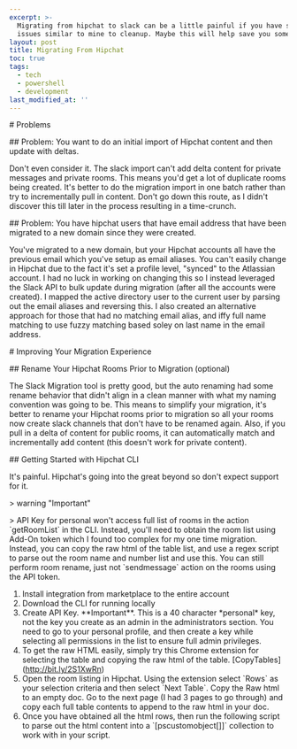 ```yaml
---
excerpt: >-
  Migrating from hipchat to slack can be a little painful if you have some  
  issues similar to mine to cleanup. Maybe this will help save you some time.
layout: post
title: Migrating From Hipchat
toc: true
tags:
  - tech
  - powershell
  - development
last_modified_at: ''
---
```

\# Problems

\## Problem: You want to do an initial import of Hipchat content and then update with deltas. 

Don't even consider it. The slack import can't add delta content for private messages and private rooms. This means you'd get a lot of duplicate rooms being created. It's better to do the migration import in one batch rather than try to incrementally pull in content. Don't go down this route, as I didn't discover this till later in the process resulting in a time-crunch.

\## Problem: You have hipchat users that have email address that have been migrated to a new domain since they were created.

You've migrated to a new domain, but your Hipchat accounts all have the previous email which you've setup as email aliases. You can't easily change in Hipchat due to the fact it's set a profile level, "synced" to the Atlassian account. I had no luck in working on changing this so I instead leveraged the Slack API to bulk update during migration (after all the accounts were created). I mapped the active directory user to the current user by parsing out the email aliases and reversing this. I also created an alternative approach for those that had no matching email alias, and iffy full name matching to use fuzzy matching based soley on last name in the email address. 

\# Improving Your Migration Experience

\## Rename Your Hipchat Rooms Prior to Migration (optional)

The Slack Migration tool is pretty good, but the auto renaming had some rename behavior that didn't align in a clean manner with what my naming convention was going to be. This means to simplify your migration, it's better to rename your Hipchat rooms prior to migration so all your rooms now create slack channels that don't have to be renamed again. Also, if you pull in a delta of content for public rooms, it can automatically match and incrementally add content (this doesn't work for private content).

\## Getting Started with Hipchat CLI

It's painful. Hipchat's going into the great beyond so don't expect support for it. 

\> warning "Important"

\> API Key for personal won't access full list of rooms in the action \`getRoomList\` in the CLI. Instead, you'll need to obtain the room list using Add-On token which I found too complex for my one time migration. Instead, you can copy the raw html of the table list, and use a regex script to parse out the room name and number list and use this. You can still perform room rename, just not \`sendmessage\` action on the rooms using the API token.



1. Install integration from marketplace to the entire account
2. Download the CLI for running locally
3. Create API Key. \*\*Important\*\*. This is a 40 character \*personal\* key, not the key you create as an admin in the administrators section. You need to go to your personal profile, and then create a key while selecting all permissions in the list to ensure full admin privileges.
4. To get the raw HTML easily, simply try this Chrome extension for selecting the table and copying the raw html of the table. \[CopyTables](http://bit.ly/2S1XwRn)
5. Open the room listing in Hipchat. Using the extension select \`Rows\` as your selection criteria and then select \`Next Table\`. Copy the Raw html to an empty doc. Go to the next page (I had 3 pages to go through) and copy each full table contents to append to the raw html in your doc.
6. Once you have obtained all the html rows, then run the following script to parse out the html content into a \`\[pscustomobject[]]\` collection to work with in your script.
